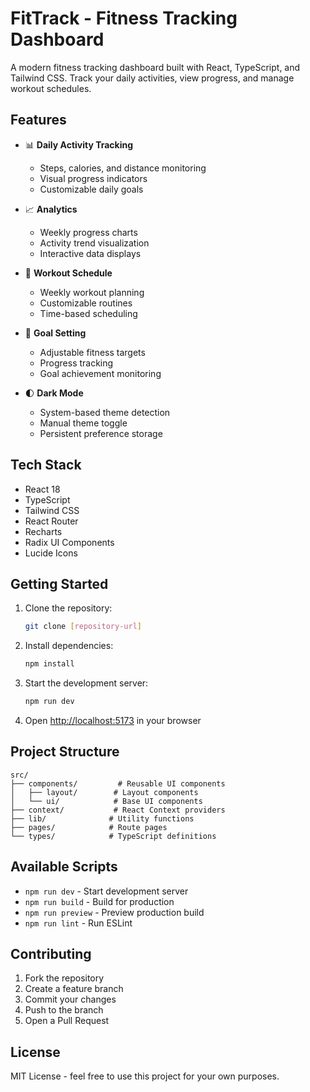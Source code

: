 # FitTrack - Fitness Tracking Dashboard

A modern fitness tracking dashboard built with React, TypeScript, and Tailwind CSS. Track your daily activities, view progress, and manage workout schedules.

## Features

- 📊 **Daily Activity Tracking**
  - Steps, calories, and distance monitoring
  - Visual progress indicators
  - Customizable daily goals

- 📈 **Analytics**
  - Weekly progress charts
  - Activity trend visualization
  - Interactive data displays

- 📅 **Workout Schedule**
  - Weekly workout planning
  - Customizable routines
  - Time-based scheduling

- 🎯 **Goal Setting**
  - Adjustable fitness targets
  - Progress tracking
  - Goal achievement monitoring

- 🌓 **Dark Mode**
  - System-based theme detection
  - Manual theme toggle
  - Persistent preference storage

## Tech Stack

- React 18
- TypeScript
- Tailwind CSS
- React Router
- Recharts
- Radix UI Components
- Lucide Icons

## Getting Started

1. Clone the repository:
   ```bash
   git clone [repository-url]
   ```

2. Install dependencies:
   ```bash
   npm install
   ```

3. Start the development server:
   ```bash
   npm run dev
   ```

4. Open [http://localhost:5173](http://localhost:5173) in your browser

## Project Structure

```
src/
├── components/         # Reusable UI components
│   ├── layout/        # Layout components
│   └── ui/            # Base UI components
├── context/           # React Context providers
├── lib/              # Utility functions
├── pages/            # Route pages
└── types/            # TypeScript definitions
```

## Available Scripts

- `npm run dev` - Start development server
- `npm run build` - Build for production
- `npm run preview` - Preview production build
- `npm run lint` - Run ESLint

## Contributing

1. Fork the repository
2. Create a feature branch
3. Commit your changes
4. Push to the branch
5. Open a Pull Request

## License

MIT License - feel free to use this project for your own purposes.
